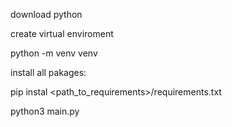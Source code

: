download python

create virtual enviroment

python -m venv venv

install all pakages:

pip instal <path_to_requirements>/requirements.txt

python3 main.py
